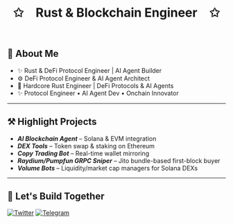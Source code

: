 
<p align="center">
    <h1 align="center">✩&emsp;Rust & Blockchain Engineer&emsp;✩</h1>
</p>
<br>

## 🚀 About Me

- ✨ Rust & DeFi Protocol Engineer | AI Agent Builder
- ⚙️ DeFi Protocol Engineer & AI Agent Architect
- 🚀 Hardcore Rust Engineer | DeFi Protocols & AI Agents
- ✨ Protocol Engineer • AI Agent Dev • Onchain Innovator

---

## ⚒️ Highlight Projects

- **_AI Blockchain Agent_** – Solana & EVM integration
- **_DEX Tools_** – Token swap & staking on Ethereum
- **_Copy Trading Bot_** – Real-time wallet mirroring
- **_Raydium/Pumpfun GRPC Sniper_** – Jito bundle-based first-block buyer
- **_Volume Bots_** – Liquidity/market cap managers for Solana DEXs

---
## 🤝 Let's Build Together

<div style={{display : flex ; justify-content : space-evenly}}> 
     <a href="https://x.com/" target="_blank"><img alt="Twitter"
        src="https://img.shields.io/badge/Twitter-000000?style=for-the-badge&logo=x&logoColor=white"/></a>
  <!--       <a href="https://wa.me/" target="_blank"><img alt="Whatsapp"
        src="https://img.shields.io/badge/Whatsapp-25d366?style=for-the-badge&logo=whatsapp&logoColor=white"/></a> 
    <a href="https://discordapp.com/users/471524111512764447" target="_blank"><img alt="Discord"
        src="https://img.shields.io/badge/Discord-7289DA?style=for-the-badge&logo=discord&logoColor=white"/></a>  -->
    <a href="https://t.me/@ajee1111" target="_blank"><img alt="Telegram"
        src="https://img.shields.io/badge/Telegram-26A5E4?style=for-the-badge&logo=telegram&logoColor=white"/></a>
</div>
